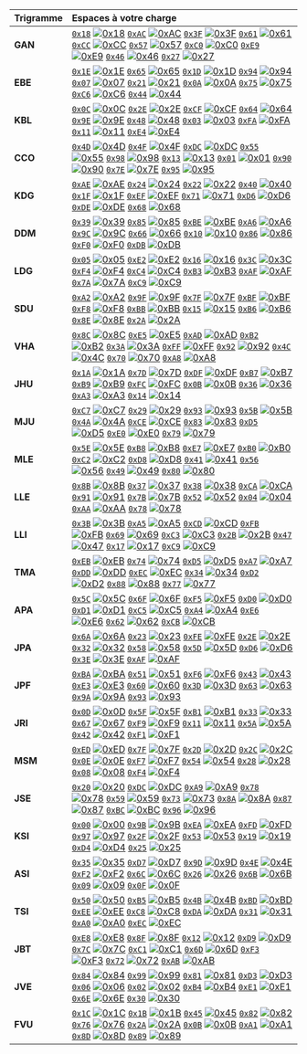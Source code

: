 |  Trigramme | Espaces à votre charge   |
|:---------- |:------------------------ |
| **GAN** | [`0x18`](./src/0x18) [![0x18](https://img.shields.io/website-up-down-green-red/https/github.com/stluc-an/256x256x256/blob/master/src/0x18.svg)](https://github.com/stluc-an/256x256x256/blob/master/src/0x18/index.html) [`0xAC`](./src/0xAC) [![0xAC](https://img.shields.io/website-up-down-green-red/https/github.com/stluc-an/256x256x256/blob/master/src/0xAC.svg)](https://github.com/stluc-an/256x256x256/blob/master/src/0xAC/index.html) [`0x3F`](./src/0x3F) [![0x3F](https://img.shields.io/website-up-down-green-red/https/github.com/stluc-an/256x256x256/blob/master/src/0x3F.svg)](https://github.com/stluc-an/256x256x256/blob/master/src/0x3F/index.html) [`0x61`](./src/0x61) [![0x61](https://img.shields.io/website-up-down-green-red/https/github.com/stluc-an/256x256x256/blob/master/src/0x61.svg)](https://github.com/stluc-an/256x256x256/blob/master/src/0x61/index.html) [`0xCC`](./src/0xCC) [![0xCC](https://img.shields.io/website-up-down-green-red/https/github.com/stluc-an/256x256x256/blob/master/src/0xCC.svg)](https://github.com/stluc-an/256x256x256/blob/master/src/0xCC/index.html) [`0x57`](./src/0x57) [![0x57](https://img.shields.io/website-up-down-green-red/https/github.com/stluc-an/256x256x256/blob/master/src/0x57.svg)](https://github.com/stluc-an/256x256x256/blob/master/src/0x57/index.html) [`0xC0`](./src/0xC0) [![0xC0](https://img.shields.io/website-up-down-green-red/https/github.com/stluc-an/256x256x256/blob/master/src/0xC0.svg)](https://github.com/stluc-an/256x256x256/blob/master/src/0xC0/index.html) [`0xE9`](./src/0xE9) [![0xE9](https://img.shields.io/website-up-down-green-red/https/github.com/stluc-an/256x256x256/blob/master/src/0xE9.svg)](https://github.com/stluc-an/256x256x256/blob/master/src/0xE9/index.html) [`0x46`](./src/0x46) [![0x46](https://img.shields.io/website-up-down-green-red/https/github.com/stluc-an/256x256x256/blob/master/src/0x46.svg)](https://github.com/stluc-an/256x256x256/blob/master/src/0x46/index.html) [`0x27`](./src/0x27) [![0x27](https://img.shields.io/website-up-down-green-red/https/github.com/stluc-an/256x256x256/blob/master/src/0x27.svg)](https://github.com/stluc-an/256x256x256/blob/master/src/0x27/index.html) | 
| **EBE** | [`0x1E`](./src/0x1E) [![0x1E](https://img.shields.io/website-up-down-green-red/https/github.com/stluc-an/256x256x256/blob/master/src/0x1E.svg)](https://github.com/stluc-an/256x256x256/blob/master/src/0x1E/index.html) [`0x65`](./src/0x65) [![0x65](https://img.shields.io/website-up-down-green-red/https/github.com/stluc-an/256x256x256/blob/master/src/0x65.svg)](https://github.com/stluc-an/256x256x256/blob/master/src/0x65/index.html) [`0x1D`](./src/0x1D) [![0x1D](https://img.shields.io/website-up-down-green-red/https/github.com/stluc-an/256x256x256/blob/master/src/0x1D.svg)](https://github.com/stluc-an/256x256x256/blob/master/src/0x1D/index.html) [`0x94`](./src/0x94) [![0x94](https://img.shields.io/website-up-down-green-red/https/github.com/stluc-an/256x256x256/blob/master/src/0x94.svg)](https://github.com/stluc-an/256x256x256/blob/master/src/0x94/index.html) [`0x07`](./src/0x07) [![0x07](https://img.shields.io/website-up-down-green-red/https/github.com/stluc-an/256x256x256/blob/master/src/0x07.svg)](https://github.com/stluc-an/256x256x256/blob/master/src/0x07/index.html) [`0x21`](./src/0x21) [![0x21](https://img.shields.io/website-up-down-green-red/https/github.com/stluc-an/256x256x256/blob/master/src/0x21.svg)](https://github.com/stluc-an/256x256x256/blob/master/src/0x21/index.html) [`0x0A`](./src/0x0A) [![0x0A](https://img.shields.io/website-up-down-green-red/https/github.com/stluc-an/256x256x256/blob/master/src/0x0A.svg)](https://github.com/stluc-an/256x256x256/blob/master/src/0x0A/index.html) [`0x75`](./src/0x75) [![0x75](https://img.shields.io/website-up-down-green-red/https/github.com/stluc-an/256x256x256/blob/master/src/0x75.svg)](https://github.com/stluc-an/256x256x256/blob/master/src/0x75/index.html) [`0xC6`](./src/0xC6) [![0xC6](https://img.shields.io/website-up-down-green-red/https/github.com/stluc-an/256x256x256/blob/master/src/0xC6.svg)](https://github.com/stluc-an/256x256x256/blob/master/src/0xC6/index.html) [`0x44`](./src/0x44) [![0x44](https://img.shields.io/website-up-down-green-red/https/github.com/stluc-an/256x256x256/blob/master/src/0x44.svg)](https://github.com/stluc-an/256x256x256/blob/master/src/0x44/index.html) | 
| **KBL** | [`0x0C`](./src/0x0C) [![0x0C](https://img.shields.io/website-up-down-green-red/https/github.com/stluc-an/256x256x256/blob/master/src/0x0C.svg)](https://github.com/stluc-an/256x256x256/blob/master/src/0x0C/index.html) [`0x2E`](./src/0x2E) [![0x2E](https://img.shields.io/website-up-down-green-red/https/github.com/stluc-an/256x256x256/blob/master/src/0x2E.svg)](https://github.com/stluc-an/256x256x256/blob/master/src/0x2E/index.html) [`0xCF`](./src/0xCF) [![0xCF](https://img.shields.io/website-up-down-green-red/https/github.com/stluc-an/256x256x256/blob/master/src/0xCF.svg)](https://github.com/stluc-an/256x256x256/blob/master/src/0xCF/index.html) [`0x64`](./src/0x64) [![0x64](https://img.shields.io/website-up-down-green-red/https/github.com/stluc-an/256x256x256/blob/master/src/0x64.svg)](https://github.com/stluc-an/256x256x256/blob/master/src/0x64/index.html) [`0x9E`](./src/0x9E) [![0x9E](https://img.shields.io/website-up-down-green-red/https/github.com/stluc-an/256x256x256/blob/master/src/0x9E.svg)](https://github.com/stluc-an/256x256x256/blob/master/src/0x9E/index.html) [`0x48`](./src/0x48) [![0x48](https://img.shields.io/website-up-down-green-red/https/github.com/stluc-an/256x256x256/blob/master/src/0x48.svg)](https://github.com/stluc-an/256x256x256/blob/master/src/0x48/index.html) [`0x03`](./src/0x03) [![0x03](https://img.shields.io/website-up-down-green-red/https/github.com/stluc-an/256x256x256/blob/master/src/0x03.svg)](https://github.com/stluc-an/256x256x256/blob/master/src/0x03/index.html) [`0xFA`](./src/0xFA) [![0xFA](https://img.shields.io/website-up-down-green-red/https/github.com/stluc-an/256x256x256/blob/master/src/0xFA.svg)](https://github.com/stluc-an/256x256x256/blob/master/src/0xFA/index.html) [`0x11`](./src/0x11) [![0x11](https://img.shields.io/website-up-down-green-red/https/github.com/stluc-an/256x256x256/blob/master/src/0x11.svg)](https://github.com/stluc-an/256x256x256/blob/master/src/0x11/index.html) [`0xE4`](./src/0xE4) [![0xE4](https://img.shields.io/website-up-down-green-red/https/github.com/stluc-an/256x256x256/blob/master/src/0xE4.svg)](https://github.com/stluc-an/256x256x256/blob/master/src/0xE4/index.html) | 
| **CCO** | [`0x4D`](./src/0x4D) [![0x4D](https://img.shields.io/website-up-down-green-red/https/github.com/stluc-an/256x256x256/blob/master/src/0x4D.svg)](https://github.com/stluc-an/256x256x256/blob/master/src/0x4D/index.html) [`0x4F`](./src/0x4F) [![0x4F](https://img.shields.io/website-up-down-green-red/https/github.com/stluc-an/256x256x256/blob/master/src/0x4F.svg)](https://github.com/stluc-an/256x256x256/blob/master/src/0x4F/index.html) [`0xDC`](./src/0xDC) [![0xDC](https://img.shields.io/website-up-down-green-red/https/github.com/stluc-an/256x256x256/blob/master/src/0xDC.svg)](https://github.com/stluc-an/256x256x256/blob/master/src/0xDC/index.html) [`0x55`](./src/0x55) [![0x55](https://img.shields.io/website-up-down-green-red/https/github.com/stluc-an/256x256x256/blob/master/src/0x55.svg)](https://github.com/stluc-an/256x256x256/blob/master/src/0x55/index.html) [`0x98`](./src/0x98) [![0x98](https://img.shields.io/website-up-down-green-red/https/github.com/stluc-an/256x256x256/blob/master/src/0x98.svg)](https://github.com/stluc-an/256x256x256/blob/master/src/0x98/index.html) [`0x13`](./src/0x13) [![0x13](https://img.shields.io/website-up-down-green-red/https/github.com/stluc-an/256x256x256/blob/master/src/0x13.svg)](https://github.com/stluc-an/256x256x256/blob/master/src/0x13/index.html) [`0x01`](./src/0x01) [![0x01](https://img.shields.io/website-up-down-green-red/https/github.com/stluc-an/256x256x256/blob/master/src/0x01.svg)](https://github.com/stluc-an/256x256x256/blob/master/src/0x01/index.html) [`0x90`](./src/0x90) [![0x90](https://img.shields.io/website-up-down-green-red/https/github.com/stluc-an/256x256x256/blob/master/src/0x90.svg)](https://github.com/stluc-an/256x256x256/blob/master/src/0x90/index.html) [`0x7E`](./src/0x7E) [![0x7E](https://img.shields.io/website-up-down-green-red/https/github.com/stluc-an/256x256x256/blob/master/src/0x7E.svg)](https://github.com/stluc-an/256x256x256/blob/master/src/0x7E/index.html) [`0x95`](./src/0x95) [![0x95](https://img.shields.io/website-up-down-green-red/https/github.com/stluc-an/256x256x256/blob/master/src/0x95.svg)](https://github.com/stluc-an/256x256x256/blob/master/src/0x95/index.html) | 
| **KDG** | [`0xAE`](./src/0xAE) [![0xAE](https://img.shields.io/website-up-down-green-red/https/github.com/stluc-an/256x256x256/blob/master/src/0xAE.svg)](https://github.com/stluc-an/256x256x256/blob/master/src/0xAE/index.html) [`0x24`](./src/0x24) [![0x24](https://img.shields.io/website-up-down-green-red/https/github.com/stluc-an/256x256x256/blob/master/src/0x24.svg)](https://github.com/stluc-an/256x256x256/blob/master/src/0x24/index.html) [`0x22`](./src/0x22) [![0x22](https://img.shields.io/website-up-down-green-red/https/github.com/stluc-an/256x256x256/blob/master/src/0x22.svg)](https://github.com/stluc-an/256x256x256/blob/master/src/0x22/index.html) [`0x40`](./src/0x40) [![0x40](https://img.shields.io/website-up-down-green-red/https/github.com/stluc-an/256x256x256/blob/master/src/0x40.svg)](https://github.com/stluc-an/256x256x256/blob/master/src/0x40/index.html) [`0x1F`](./src/0x1F) [![0x1F](https://img.shields.io/website-up-down-green-red/https/github.com/stluc-an/256x256x256/blob/master/src/0x1F.svg)](https://github.com/stluc-an/256x256x256/blob/master/src/0x1F/index.html) [`0xEF`](./src/0xEF) [![0xEF](https://img.shields.io/website-up-down-green-red/https/github.com/stluc-an/256x256x256/blob/master/src/0xEF.svg)](https://github.com/stluc-an/256x256x256/blob/master/src/0xEF/index.html) [`0x71`](./src/0x71) [![0x71](https://img.shields.io/website-up-down-green-red/https/github.com/stluc-an/256x256x256/blob/master/src/0x71.svg)](https://github.com/stluc-an/256x256x256/blob/master/src/0x71/index.html) [`0xD6`](./src/0xD6) [![0xD6](https://img.shields.io/website-up-down-green-red/https/github.com/stluc-an/256x256x256/blob/master/src/0xD6.svg)](https://github.com/stluc-an/256x256x256/blob/master/src/0xD6/index.html) [`0xDE`](./src/0xDE) [![0xDE](https://img.shields.io/website-up-down-green-red/https/github.com/stluc-an/256x256x256/blob/master/src/0xDE.svg)](https://github.com/stluc-an/256x256x256/blob/master/src/0xDE/index.html) [`0x68`](./src/0x68) [![0x68](https://img.shields.io/website-up-down-green-red/https/github.com/stluc-an/256x256x256/blob/master/src/0x68.svg)](https://github.com/stluc-an/256x256x256/blob/master/src/0x68/index.html) | 
| **DDM** | [`0x39`](./src/0x39) [![0x39](https://img.shields.io/website-up-down-green-red/https/github.com/stluc-an/256x256x256/blob/master/src/0x39.svg)](https://github.com/stluc-an/256x256x256/blob/master/src/0x39/index.html) [`0x85`](./src/0x85) [![0x85](https://img.shields.io/website-up-down-green-red/https/github.com/stluc-an/256x256x256/blob/master/src/0x85.svg)](https://github.com/stluc-an/256x256x256/blob/master/src/0x85/index.html) [`0xBE`](./src/0xBE) [![0xBE](https://img.shields.io/website-up-down-green-red/https/github.com/stluc-an/256x256x256/blob/master/src/0xBE.svg)](https://github.com/stluc-an/256x256x256/blob/master/src/0xBE/index.html) [`0xA6`](./src/0xA6) [![0xA6](https://img.shields.io/website-up-down-green-red/https/github.com/stluc-an/256x256x256/blob/master/src/0xA6.svg)](https://github.com/stluc-an/256x256x256/blob/master/src/0xA6/index.html) [`0x9C`](./src/0x9C) [![0x9C](https://img.shields.io/website-up-down-green-red/https/github.com/stluc-an/256x256x256/blob/master/src/0x9C.svg)](https://github.com/stluc-an/256x256x256/blob/master/src/0x9C/index.html) [`0x66`](./src/0x66) [![0x66](https://img.shields.io/website-up-down-green-red/https/github.com/stluc-an/256x256x256/blob/master/src/0x66.svg)](https://github.com/stluc-an/256x256x256/blob/master/src/0x66/index.html) [`0x10`](./src/0x10) [![0x10](https://img.shields.io/website-up-down-green-red/https/github.com/stluc-an/256x256x256/blob/master/src/0x10.svg)](https://github.com/stluc-an/256x256x256/blob/master/src/0x10/index.html) [`0x86`](./src/0x86) [![0x86](https://img.shields.io/website-up-down-green-red/https/github.com/stluc-an/256x256x256/blob/master/src/0x86.svg)](https://github.com/stluc-an/256x256x256/blob/master/src/0x86/index.html) [`0xF0`](./src/0xF0) [![0xF0](https://img.shields.io/website-up-down-green-red/https/github.com/stluc-an/256x256x256/blob/master/src/0xF0.svg)](https://github.com/stluc-an/256x256x256/blob/master/src/0xF0/index.html) [`0xDB`](./src/0xDB) [![0xDB](https://img.shields.io/website-up-down-green-red/https/github.com/stluc-an/256x256x256/blob/master/src/0xDB.svg)](https://github.com/stluc-an/256x256x256/blob/master/src/0xDB/index.html) | 
| **LDG** | [`0x05`](./src/0x05) [![0x05](https://img.shields.io/website-up-down-green-red/https/github.com/stluc-an/256x256x256/blob/master/src/0x05.svg)](https://github.com/stluc-an/256x256x256/blob/master/src/0x05/index.html) [`0xE2`](./src/0xE2) [![0xE2](https://img.shields.io/website-up-down-green-red/https/github.com/stluc-an/256x256x256/blob/master/src/0xE2.svg)](https://github.com/stluc-an/256x256x256/blob/master/src/0xE2/index.html) [`0x16`](./src/0x16) [![0x16](https://img.shields.io/website-up-down-green-red/https/github.com/stluc-an/256x256x256/blob/master/src/0x16.svg)](https://github.com/stluc-an/256x256x256/blob/master/src/0x16/index.html) [`0x3C`](./src/0x3C) [![0x3C](https://img.shields.io/website-up-down-green-red/https/github.com/stluc-an/256x256x256/blob/master/src/0x3C.svg)](https://github.com/stluc-an/256x256x256/blob/master/src/0x3C/index.html) [`0xF4`](./src/0xF4) [![0xF4](https://img.shields.io/website-up-down-green-red/https/github.com/stluc-an/256x256x256/blob/master/src/0xF4.svg)](https://github.com/stluc-an/256x256x256/blob/master/src/0xF4/index.html) [`0xC4`](./src/0xC4) [![0xC4](https://img.shields.io/website-up-down-green-red/https/github.com/stluc-an/256x256x256/blob/master/src/0xC4.svg)](https://github.com/stluc-an/256x256x256/blob/master/src/0xC4/index.html) [`0xB3`](./src/0xB3) [![0xB3](https://img.shields.io/website-up-down-green-red/https/github.com/stluc-an/256x256x256/blob/master/src/0xB3.svg)](https://github.com/stluc-an/256x256x256/blob/master/src/0xB3/index.html) [`0xAF`](./src/0xAF) [![0xAF](https://img.shields.io/website-up-down-green-red/https/github.com/stluc-an/256x256x256/blob/master/src/0xAF.svg)](https://github.com/stluc-an/256x256x256/blob/master/src/0xAF/index.html) [`0x7A`](./src/0x7A) [![0x7A](https://img.shields.io/website-up-down-green-red/https/github.com/stluc-an/256x256x256/blob/master/src/0x7A.svg)](https://github.com/stluc-an/256x256x256/blob/master/src/0x7A/index.html) [`0xC9`](./src/0xC9) [![0xC9](https://img.shields.io/website-up-down-green-red/https/github.com/stluc-an/256x256x256/blob/master/src/0xC9.svg)](https://github.com/stluc-an/256x256x256/blob/master/src/0xC9/index.html) | 
| **SDU** | [`0xA2`](./src/0xA2) [![0xA2](https://img.shields.io/website-up-down-green-red/https/github.com/stluc-an/256x256x256/blob/master/src/0xA2.svg)](https://github.com/stluc-an/256x256x256/blob/master/src/0xA2/index.html) [`0x9F`](./src/0x9F) [![0x9F](https://img.shields.io/website-up-down-green-red/https/github.com/stluc-an/256x256x256/blob/master/src/0x9F.svg)](https://github.com/stluc-an/256x256x256/blob/master/src/0x9F/index.html) [`0x7F`](./src/0x7F) [![0x7F](https://img.shields.io/website-up-down-green-red/https/github.com/stluc-an/256x256x256/blob/master/src/0x7F.svg)](https://github.com/stluc-an/256x256x256/blob/master/src/0x7F/index.html) [`0xBF`](./src/0xBF) [![0xBF](https://img.shields.io/website-up-down-green-red/https/github.com/stluc-an/256x256x256/blob/master/src/0xBF.svg)](https://github.com/stluc-an/256x256x256/blob/master/src/0xBF/index.html) [`0xF8`](./src/0xF8) [![0xF8](https://img.shields.io/website-up-down-green-red/https/github.com/stluc-an/256x256x256/blob/master/src/0xF8.svg)](https://github.com/stluc-an/256x256x256/blob/master/src/0xF8/index.html) [`0xBB`](./src/0xBB) [![0xBB](https://img.shields.io/website-up-down-green-red/https/github.com/stluc-an/256x256x256/blob/master/src/0xBB.svg)](https://github.com/stluc-an/256x256x256/blob/master/src/0xBB/index.html) [`0x15`](./src/0x15) [![0x15](https://img.shields.io/website-up-down-green-red/https/github.com/stluc-an/256x256x256/blob/master/src/0x15.svg)](https://github.com/stluc-an/256x256x256/blob/master/src/0x15/index.html) [`0xB6`](./src/0xB6) [![0xB6](https://img.shields.io/website-up-down-green-red/https/github.com/stluc-an/256x256x256/blob/master/src/0xB6.svg)](https://github.com/stluc-an/256x256x256/blob/master/src/0xB6/index.html) [`0x8E`](./src/0x8E) [![0x8E](https://img.shields.io/website-up-down-green-red/https/github.com/stluc-an/256x256x256/blob/master/src/0x8E.svg)](https://github.com/stluc-an/256x256x256/blob/master/src/0x8E/index.html) [`0x2A`](./src/0x2A) [![0x2A](https://img.shields.io/website-up-down-green-red/https/github.com/stluc-an/256x256x256/blob/master/src/0x2A.svg)](https://github.com/stluc-an/256x256x256/blob/master/src/0x2A/index.html) | 
| **VHA** | [`0x8C`](./src/0x8C) [![0x8C](https://img.shields.io/website-up-down-green-red/https/github.com/stluc-an/256x256x256/blob/master/src/0x8C.svg)](https://github.com/stluc-an/256x256x256/blob/master/src/0x8C/index.html) [`0xE5`](./src/0xE5) [![0xE5](https://img.shields.io/website-up-down-green-red/https/github.com/stluc-an/256x256x256/blob/master/src/0xE5.svg)](https://github.com/stluc-an/256x256x256/blob/master/src/0xE5/index.html) [`0xAD`](./src/0xAD) [![0xAD](https://img.shields.io/website-up-down-green-red/https/github.com/stluc-an/256x256x256/blob/master/src/0xAD.svg)](https://github.com/stluc-an/256x256x256/blob/master/src/0xAD/index.html) [`0xB2`](./src/0xB2) [![0xB2](https://img.shields.io/website-up-down-green-red/https/github.com/stluc-an/256x256x256/blob/master/src/0xB2.svg)](https://github.com/stluc-an/256x256x256/blob/master/src/0xB2/index.html) [`0x3A`](./src/0x3A) [![0x3A](https://img.shields.io/website-up-down-green-red/https/github.com/stluc-an/256x256x256/blob/master/src/0x3A.svg)](https://github.com/stluc-an/256x256x256/blob/master/src/0x3A/index.html) [`0xFF`](./src/0xFF) [![0xFF](https://img.shields.io/website-up-down-green-red/https/github.com/stluc-an/256x256x256/blob/master/src/0xFF.svg)](https://github.com/stluc-an/256x256x256/blob/master/src/0xFF/index.html) [`0x92`](./src/0x92) [![0x92](https://img.shields.io/website-up-down-green-red/https/github.com/stluc-an/256x256x256/blob/master/src/0x92.svg)](https://github.com/stluc-an/256x256x256/blob/master/src/0x92/index.html) [`0x4C`](./src/0x4C) [![0x4C](https://img.shields.io/website-up-down-green-red/https/github.com/stluc-an/256x256x256/blob/master/src/0x4C.svg)](https://github.com/stluc-an/256x256x256/blob/master/src/0x4C/index.html) [`0x70`](./src/0x70) [![0x70](https://img.shields.io/website-up-down-green-red/https/github.com/stluc-an/256x256x256/blob/master/src/0x70.svg)](https://github.com/stluc-an/256x256x256/blob/master/src/0x70/index.html) [`0xA8`](./src/0xA8) [![0xA8](https://img.shields.io/website-up-down-green-red/https/github.com/stluc-an/256x256x256/blob/master/src/0xA8.svg)](https://github.com/stluc-an/256x256x256/blob/master/src/0xA8/index.html) | 
| **JHU** | [`0x1A`](./src/0x1A) [![0x1A](https://img.shields.io/website-up-down-green-red/https/github.com/stluc-an/256x256x256/blob/master/src/0x1A.svg)](https://github.com/stluc-an/256x256x256/blob/master/src/0x1A/index.html) [`0x7D`](./src/0x7D) [![0x7D](https://img.shields.io/website-up-down-green-red/https/github.com/stluc-an/256x256x256/blob/master/src/0x7D.svg)](https://github.com/stluc-an/256x256x256/blob/master/src/0x7D/index.html) [`0xDF`](./src/0xDF) [![0xDF](https://img.shields.io/website-up-down-green-red/https/github.com/stluc-an/256x256x256/blob/master/src/0xDF.svg)](https://github.com/stluc-an/256x256x256/blob/master/src/0xDF/index.html) [`0xB7`](./src/0xB7) [![0xB7](https://img.shields.io/website-up-down-green-red/https/github.com/stluc-an/256x256x256/blob/master/src/0xB7.svg)](https://github.com/stluc-an/256x256x256/blob/master/src/0xB7/index.html) [`0xB9`](./src/0xB9) [![0xB9](https://img.shields.io/website-up-down-green-red/https/github.com/stluc-an/256x256x256/blob/master/src/0xB9.svg)](https://github.com/stluc-an/256x256x256/blob/master/src/0xB9/index.html) [`0xFC`](./src/0xFC) [![0xFC](https://img.shields.io/website-up-down-green-red/https/github.com/stluc-an/256x256x256/blob/master/src/0xFC.svg)](https://github.com/stluc-an/256x256x256/blob/master/src/0xFC/index.html) [`0x0B`](./src/0x0B) [![0x0B](https://img.shields.io/website-up-down-green-red/https/github.com/stluc-an/256x256x256/blob/master/src/0x0B.svg)](https://github.com/stluc-an/256x256x256/blob/master/src/0x0B/index.html) [`0x36`](./src/0x36) [![0x36](https://img.shields.io/website-up-down-green-red/https/github.com/stluc-an/256x256x256/blob/master/src/0x36.svg)](https://github.com/stluc-an/256x256x256/blob/master/src/0x36/index.html) [`0xA3`](./src/0xA3) [![0xA3](https://img.shields.io/website-up-down-green-red/https/github.com/stluc-an/256x256x256/blob/master/src/0xA3.svg)](https://github.com/stluc-an/256x256x256/blob/master/src/0xA3/index.html) [`0x14`](./src/0x14) [![0x14](https://img.shields.io/website-up-down-green-red/https/github.com/stluc-an/256x256x256/blob/master/src/0x14.svg)](https://github.com/stluc-an/256x256x256/blob/master/src/0x14/index.html) | 
| **MJU** | [`0xC7`](./src/0xC7) [![0xC7](https://img.shields.io/website-up-down-green-red/https/github.com/stluc-an/256x256x256/blob/master/src/0xC7.svg)](https://github.com/stluc-an/256x256x256/blob/master/src/0xC7/index.html) [`0x29`](./src/0x29) [![0x29](https://img.shields.io/website-up-down-green-red/https/github.com/stluc-an/256x256x256/blob/master/src/0x29.svg)](https://github.com/stluc-an/256x256x256/blob/master/src/0x29/index.html) [`0x93`](./src/0x93) [![0x93](https://img.shields.io/website-up-down-green-red/https/github.com/stluc-an/256x256x256/blob/master/src/0x93.svg)](https://github.com/stluc-an/256x256x256/blob/master/src/0x93/index.html) [`0x5B`](./src/0x5B) [![0x5B](https://img.shields.io/website-up-down-green-red/https/github.com/stluc-an/256x256x256/blob/master/src/0x5B.svg)](https://github.com/stluc-an/256x256x256/blob/master/src/0x5B/index.html) [`0x4A`](./src/0x4A) [![0x4A](https://img.shields.io/website-up-down-green-red/https/github.com/stluc-an/256x256x256/blob/master/src/0x4A.svg)](https://github.com/stluc-an/256x256x256/blob/master/src/0x4A/index.html) [`0xCE`](./src/0xCE) [![0xCE](https://img.shields.io/website-up-down-green-red/https/github.com/stluc-an/256x256x256/blob/master/src/0xCE.svg)](https://github.com/stluc-an/256x256x256/blob/master/src/0xCE/index.html) [`0x83`](./src/0x83) [![0x83](https://img.shields.io/website-up-down-green-red/https/github.com/stluc-an/256x256x256/blob/master/src/0x83.svg)](https://github.com/stluc-an/256x256x256/blob/master/src/0x83/index.html) [`0xD5`](./src/0xD5) [![0xD5](https://img.shields.io/website-up-down-green-red/https/github.com/stluc-an/256x256x256/blob/master/src/0xD5.svg)](https://github.com/stluc-an/256x256x256/blob/master/src/0xD5/index.html) [`0xE0`](./src/0xE0) [![0xE0](https://img.shields.io/website-up-down-green-red/https/github.com/stluc-an/256x256x256/blob/master/src/0xE0.svg)](https://github.com/stluc-an/256x256x256/blob/master/src/0xE0/index.html) [`0x79`](./src/0x79) [![0x79](https://img.shields.io/website-up-down-green-red/https/github.com/stluc-an/256x256x256/blob/master/src/0x79.svg)](https://github.com/stluc-an/256x256x256/blob/master/src/0x79/index.html) | 
| **MLE** | [`0x5E`](./src/0x5E) [![0x5E](https://img.shields.io/website-up-down-green-red/https/github.com/stluc-an/256x256x256/blob/master/src/0x5E.svg)](https://github.com/stluc-an/256x256x256/blob/master/src/0x5E/index.html) [`0xB8`](./src/0xB8) [![0xB8](https://img.shields.io/website-up-down-green-red/https/github.com/stluc-an/256x256x256/blob/master/src/0xB8.svg)](https://github.com/stluc-an/256x256x256/blob/master/src/0xB8/index.html) [`0xE7`](./src/0xE7) [![0xE7](https://img.shields.io/website-up-down-green-red/https/github.com/stluc-an/256x256x256/blob/master/src/0xE7.svg)](https://github.com/stluc-an/256x256x256/blob/master/src/0xE7/index.html) [`0xB0`](./src/0xB0) [![0xB0](https://img.shields.io/website-up-down-green-red/https/github.com/stluc-an/256x256x256/blob/master/src/0xB0.svg)](https://github.com/stluc-an/256x256x256/blob/master/src/0xB0/index.html) [`0xC2`](./src/0xC2) [![0xC2](https://img.shields.io/website-up-down-green-red/https/github.com/stluc-an/256x256x256/blob/master/src/0xC2.svg)](https://github.com/stluc-an/256x256x256/blob/master/src/0xC2/index.html) [`0xD8`](./src/0xD8) [![0xD8](https://img.shields.io/website-up-down-green-red/https/github.com/stluc-an/256x256x256/blob/master/src/0xD8.svg)](https://github.com/stluc-an/256x256x256/blob/master/src/0xD8/index.html) [`0x41`](./src/0x41) [![0x41](https://img.shields.io/website-up-down-green-red/https/github.com/stluc-an/256x256x256/blob/master/src/0x41.svg)](https://github.com/stluc-an/256x256x256/blob/master/src/0x41/index.html) [`0x56`](./src/0x56) [![0x56](https://img.shields.io/website-up-down-green-red/https/github.com/stluc-an/256x256x256/blob/master/src/0x56.svg)](https://github.com/stluc-an/256x256x256/blob/master/src/0x56/index.html) [`0x49`](./src/0x49) [![0x49](https://img.shields.io/website-up-down-green-red/https/github.com/stluc-an/256x256x256/blob/master/src/0x49.svg)](https://github.com/stluc-an/256x256x256/blob/master/src/0x49/index.html) [`0x80`](./src/0x80) [![0x80](https://img.shields.io/website-up-down-green-red/https/github.com/stluc-an/256x256x256/blob/master/src/0x80.svg)](https://github.com/stluc-an/256x256x256/blob/master/src/0x80/index.html) | 
| **LLE** | [`0x8B`](./src/0x8B) [![0x8B](https://img.shields.io/website-up-down-green-red/https/github.com/stluc-an/256x256x256/blob/master/src/0x8B.svg)](https://github.com/stluc-an/256x256x256/blob/master/src/0x8B/index.html) [`0x37`](./src/0x37) [![0x37](https://img.shields.io/website-up-down-green-red/https/github.com/stluc-an/256x256x256/blob/master/src/0x37.svg)](https://github.com/stluc-an/256x256x256/blob/master/src/0x37/index.html) [`0x38`](./src/0x38) [![0x38](https://img.shields.io/website-up-down-green-red/https/github.com/stluc-an/256x256x256/blob/master/src/0x38.svg)](https://github.com/stluc-an/256x256x256/blob/master/src/0x38/index.html) [`0xCA`](./src/0xCA) [![0xCA](https://img.shields.io/website-up-down-green-red/https/github.com/stluc-an/256x256x256/blob/master/src/0xCA.svg)](https://github.com/stluc-an/256x256x256/blob/master/src/0xCA/index.html) [`0x91`](./src/0x91) [![0x91](https://img.shields.io/website-up-down-green-red/https/github.com/stluc-an/256x256x256/blob/master/src/0x91.svg)](https://github.com/stluc-an/256x256x256/blob/master/src/0x91/index.html) [`0x7B`](./src/0x7B) [![0x7B](https://img.shields.io/website-up-down-green-red/https/github.com/stluc-an/256x256x256/blob/master/src/0x7B.svg)](https://github.com/stluc-an/256x256x256/blob/master/src/0x7B/index.html) [`0x52`](./src/0x52) [![0x52](https://img.shields.io/website-up-down-green-red/https/github.com/stluc-an/256x256x256/blob/master/src/0x52.svg)](https://github.com/stluc-an/256x256x256/blob/master/src/0x52/index.html) [`0x04`](./src/0x04) [![0x04](https://img.shields.io/website-up-down-green-red/https/github.com/stluc-an/256x256x256/blob/master/src/0x04.svg)](https://github.com/stluc-an/256x256x256/blob/master/src/0x04/index.html) [`0xAA`](./src/0xAA) [![0xAA](https://img.shields.io/website-up-down-green-red/https/github.com/stluc-an/256x256x256/blob/master/src/0xAA.svg)](https://github.com/stluc-an/256x256x256/blob/master/src/0xAA/index.html) [`0x78`](./src/0x78) [![0x78](https://img.shields.io/website-up-down-green-red/https/github.com/stluc-an/256x256x256/blob/master/src/0x78.svg)](https://github.com/stluc-an/256x256x256/blob/master/src/0x78/index.html) | 
| **LLI** | [`0x3B`](./src/0x3B) [![0x3B](https://img.shields.io/website-up-down-green-red/https/github.com/stluc-an/256x256x256/blob/master/src/0x3B.svg)](https://github.com/stluc-an/256x256x256/blob/master/src/0x3B/index.html) [`0xA5`](./src/0xA5) [![0xA5](https://img.shields.io/website-up-down-green-red/https/github.com/stluc-an/256x256x256/blob/master/src/0xA5.svg)](https://github.com/stluc-an/256x256x256/blob/master/src/0xA5/index.html) [`0xCD`](./src/0xCD) [![0xCD](https://img.shields.io/website-up-down-green-red/https/github.com/stluc-an/256x256x256/blob/master/src/0xCD.svg)](https://github.com/stluc-an/256x256x256/blob/master/src/0xCD/index.html) [`0xFB`](./src/0xFB) [![0xFB](https://img.shields.io/website-up-down-green-red/https/github.com/stluc-an/256x256x256/blob/master/src/0xFB.svg)](https://github.com/stluc-an/256x256x256/blob/master/src/0xFB/index.html) [`0x69`](./src/0x69) [![0x69](https://img.shields.io/website-up-down-green-red/https/github.com/stluc-an/256x256x256/blob/master/src/0x69.svg)](https://github.com/stluc-an/256x256x256/blob/master/src/0x69/index.html) [`0xC3`](./src/0xC3) [![0xC3](https://img.shields.io/website-up-down-green-red/https/github.com/stluc-an/256x256x256/blob/master/src/0xC3.svg)](https://github.com/stluc-an/256x256x256/blob/master/src/0xC3/index.html) [`0x2B`](./src/0x2B) [![0x2B](https://img.shields.io/website-up-down-green-red/https/github.com/stluc-an/256x256x256/blob/master/src/0x2B.svg)](https://github.com/stluc-an/256x256x256/blob/master/src/0x2B/index.html) [`0x47`](./src/0x47) [![0x47](https://img.shields.io/website-up-down-green-red/https/github.com/stluc-an/256x256x256/blob/master/src/0x47.svg)](https://github.com/stluc-an/256x256x256/blob/master/src/0x47/index.html) [`0x17`](./src/0x17) [![0x17](https://img.shields.io/website-up-down-green-red/https/github.com/stluc-an/256x256x256/blob/master/src/0x17.svg)](https://github.com/stluc-an/256x256x256/blob/master/src/0x17/index.html) [`0xC9`](./src/0xC9) [![0xC9](https://img.shields.io/website-up-down-green-red/https/github.com/stluc-an/256x256x256/blob/master/src/0xC9.svg)](https://github.com/stluc-an/256x256x256/blob/master/src/0xC9/index.html) | 
| **TMA** | [`0xEB`](./src/0xEB) [![0xEB](https://img.shields.io/website-up-down-green-red/https/github.com/stluc-an/256x256x256/blob/master/src/0xEB.svg)](https://github.com/stluc-an/256x256x256/blob/master/src/0xEB/index.html) [`0x74`](./src/0x74) [![0x74](https://img.shields.io/website-up-down-green-red/https/github.com/stluc-an/256x256x256/blob/master/src/0x74.svg)](https://github.com/stluc-an/256x256x256/blob/master/src/0x74/index.html) [`0xD5`](./src/0xD5) [![0xD5](https://img.shields.io/website-up-down-green-red/https/github.com/stluc-an/256x256x256/blob/master/src/0xD5.svg)](https://github.com/stluc-an/256x256x256/blob/master/src/0xD5/index.html) [`0xA7`](./src/0xA7) [![0xA7](https://img.shields.io/website-up-down-green-red/https/github.com/stluc-an/256x256x256/blob/master/src/0xA7.svg)](https://github.com/stluc-an/256x256x256/blob/master/src/0xA7/index.html) [`0xDD`](./src/0xDD) [![0xDD](https://img.shields.io/website-up-down-green-red/https/github.com/stluc-an/256x256x256/blob/master/src/0xDD.svg)](https://github.com/stluc-an/256x256x256/blob/master/src/0xDD/index.html) [`0xEC`](./src/0xEC) [![0xEC](https://img.shields.io/website-up-down-green-red/https/github.com/stluc-an/256x256x256/blob/master/src/0xEC.svg)](https://github.com/stluc-an/256x256x256/blob/master/src/0xEC/index.html) [`0x34`](./src/0x34) [![0x34](https://img.shields.io/website-up-down-green-red/https/github.com/stluc-an/256x256x256/blob/master/src/0x34.svg)](https://github.com/stluc-an/256x256x256/blob/master/src/0x34/index.html) [`0xD2`](./src/0xD2) [![0xD2](https://img.shields.io/website-up-down-green-red/https/github.com/stluc-an/256x256x256/blob/master/src/0xD2.svg)](https://github.com/stluc-an/256x256x256/blob/master/src/0xD2/index.html) [`0x88`](./src/0x88) [![0x88](https://img.shields.io/website-up-down-green-red/https/github.com/stluc-an/256x256x256/blob/master/src/0x88.svg)](https://github.com/stluc-an/256x256x256/blob/master/src/0x88/index.html) [`0x77`](./src/0x77) [![0x77](https://img.shields.io/website-up-down-green-red/https/github.com/stluc-an/256x256x256/blob/master/src/0x77.svg)](https://github.com/stluc-an/256x256x256/blob/master/src/0x77/index.html) | 
| **APA** | [`0x5C`](./src/0x5C) [![0x5C](https://img.shields.io/website-up-down-green-red/https/github.com/stluc-an/256x256x256/blob/master/src/0x5C.svg)](https://github.com/stluc-an/256x256x256/blob/master/src/0x5C/index.html) [`0x6F`](./src/0x6F) [![0x6F](https://img.shields.io/website-up-down-green-red/https/github.com/stluc-an/256x256x256/blob/master/src/0x6F.svg)](https://github.com/stluc-an/256x256x256/blob/master/src/0x6F/index.html) [`0xF5`](./src/0xF5) [![0xF5](https://img.shields.io/website-up-down-green-red/https/github.com/stluc-an/256x256x256/blob/master/src/0xF5.svg)](https://github.com/stluc-an/256x256x256/blob/master/src/0xF5/index.html) [`0xD0`](./src/0xD0) [![0xD0](https://img.shields.io/website-up-down-green-red/https/github.com/stluc-an/256x256x256/blob/master/src/0xD0.svg)](https://github.com/stluc-an/256x256x256/blob/master/src/0xD0/index.html) [`0xD1`](./src/0xD1) [![0xD1](https://img.shields.io/website-up-down-green-red/https/github.com/stluc-an/256x256x256/blob/master/src/0xD1.svg)](https://github.com/stluc-an/256x256x256/blob/master/src/0xD1/index.html) [`0xC5`](./src/0xC5) [![0xC5](https://img.shields.io/website-up-down-green-red/https/github.com/stluc-an/256x256x256/blob/master/src/0xC5.svg)](https://github.com/stluc-an/256x256x256/blob/master/src/0xC5/index.html) [`0xA4`](./src/0xA4) [![0xA4](https://img.shields.io/website-up-down-green-red/https/github.com/stluc-an/256x256x256/blob/master/src/0xA4.svg)](https://github.com/stluc-an/256x256x256/blob/master/src/0xA4/index.html) [`0xE6`](./src/0xE6) [![0xE6](https://img.shields.io/website-up-down-green-red/https/github.com/stluc-an/256x256x256/blob/master/src/0xE6.svg)](https://github.com/stluc-an/256x256x256/blob/master/src/0xE6/index.html) [`0x62`](./src/0x62) [![0x62](https://img.shields.io/website-up-down-green-red/https/github.com/stluc-an/256x256x256/blob/master/src/0x62.svg)](https://github.com/stluc-an/256x256x256/blob/master/src/0x62/index.html) [`0xCB`](./src/0xCB) [![0xCB](https://img.shields.io/website-up-down-green-red/https/github.com/stluc-an/256x256x256/blob/master/src/0xCB.svg)](https://github.com/stluc-an/256x256x256/blob/master/src/0xCB/index.html) | 
| **JPA** | [`0x6A`](./src/0x6A) [![0x6A](https://img.shields.io/website-up-down-green-red/https/github.com/stluc-an/256x256x256/blob/master/src/0x6A.svg)](https://github.com/stluc-an/256x256x256/blob/master/src/0x6A/index.html) [`0x23`](./src/0x23) [![0x23](https://img.shields.io/website-up-down-green-red/https/github.com/stluc-an/256x256x256/blob/master/src/0x23.svg)](https://github.com/stluc-an/256x256x256/blob/master/src/0x23/index.html) [`0xFE`](./src/0xFE) [![0xFE](https://img.shields.io/website-up-down-green-red/https/github.com/stluc-an/256x256x256/blob/master/src/0xFE.svg)](https://github.com/stluc-an/256x256x256/blob/master/src/0xFE/index.html) [`0x2E`](./src/0x2E) [![0x2E](https://img.shields.io/website-up-down-green-red/https/github.com/stluc-an/256x256x256/blob/master/src/0x2E.svg)](https://github.com/stluc-an/256x256x256/blob/master/src/0x2E/index.html) [`0x32`](./src/0x32) [![0x32](https://img.shields.io/website-up-down-green-red/https/github.com/stluc-an/256x256x256/blob/master/src/0x32.svg)](https://github.com/stluc-an/256x256x256/blob/master/src/0x32/index.html) [`0x58`](./src/0x58) [![0x58](https://img.shields.io/website-up-down-green-red/https/github.com/stluc-an/256x256x256/blob/master/src/0x58.svg)](https://github.com/stluc-an/256x256x256/blob/master/src/0x58/index.html) [`0x5D`](./src/0x5D) [![0x5D](https://img.shields.io/website-up-down-green-red/https/github.com/stluc-an/256x256x256/blob/master/src/0x5D.svg)](https://github.com/stluc-an/256x256x256/blob/master/src/0x5D/index.html) [`0xD6`](./src/0xD6) [![0xD6](https://img.shields.io/website-up-down-green-red/https/github.com/stluc-an/256x256x256/blob/master/src/0xD6.svg)](https://github.com/stluc-an/256x256x256/blob/master/src/0xD6/index.html) [`0x3E`](./src/0x3E) [![0x3E](https://img.shields.io/website-up-down-green-red/https/github.com/stluc-an/256x256x256/blob/master/src/0x3E.svg)](https://github.com/stluc-an/256x256x256/blob/master/src/0x3E/index.html) [`0xAF`](./src/0xAF) [![0xAF](https://img.shields.io/website-up-down-green-red/https/github.com/stluc-an/256x256x256/blob/master/src/0xAF.svg)](https://github.com/stluc-an/256x256x256/blob/master/src/0xAF/index.html) | 
| **JPF** | [`0xBA`](./src/0xBA) [![0xBA](https://img.shields.io/website-up-down-green-red/https/github.com/stluc-an/256x256x256/blob/master/src/0xBA.svg)](https://github.com/stluc-an/256x256x256/blob/master/src/0xBA/index.html) [`0x51`](./src/0x51) [![0x51](https://img.shields.io/website-up-down-green-red/https/github.com/stluc-an/256x256x256/blob/master/src/0x51.svg)](https://github.com/stluc-an/256x256x256/blob/master/src/0x51/index.html) [`0xF6`](./src/0xF6) [![0xF6](https://img.shields.io/website-up-down-green-red/https/github.com/stluc-an/256x256x256/blob/master/src/0xF6.svg)](https://github.com/stluc-an/256x256x256/blob/master/src/0xF6/index.html) [`0x43`](./src/0x43) [![0x43](https://img.shields.io/website-up-down-green-red/https/github.com/stluc-an/256x256x256/blob/master/src/0x43.svg)](https://github.com/stluc-an/256x256x256/blob/master/src/0x43/index.html) [`0xE3`](./src/0xE3) [![0xE3](https://img.shields.io/website-up-down-green-red/https/github.com/stluc-an/256x256x256/blob/master/src/0xE3.svg)](https://github.com/stluc-an/256x256x256/blob/master/src/0xE3/index.html) [`0x60`](./src/0x60) [![0x60](https://img.shields.io/website-up-down-green-red/https/github.com/stluc-an/256x256x256/blob/master/src/0x60.svg)](https://github.com/stluc-an/256x256x256/blob/master/src/0x60/index.html) [`0x3D`](./src/0x3D) [![0x3D](https://img.shields.io/website-up-down-green-red/https/github.com/stluc-an/256x256x256/blob/master/src/0x3D.svg)](https://github.com/stluc-an/256x256x256/blob/master/src/0x3D/index.html) [`0x63`](./src/0x63) [![0x63](https://img.shields.io/website-up-down-green-red/https/github.com/stluc-an/256x256x256/blob/master/src/0x63.svg)](https://github.com/stluc-an/256x256x256/blob/master/src/0x63/index.html) [`0x9A`](./src/0x9A) [![0x9A](https://img.shields.io/website-up-down-green-red/https/github.com/stluc-an/256x256x256/blob/master/src/0x9A.svg)](https://github.com/stluc-an/256x256x256/blob/master/src/0x9A/index.html) [`0x93`](./src/0x93) [![0x93](https://img.shields.io/website-up-down-green-red/https/github.com/stluc-an/256x256x256/blob/master/src/0x93.svg)](https://github.com/stluc-an/256x256x256/blob/master/src/0x93/index.html) | 
| **JRI** | [`0x0D`](./src/0x0D) [![0x0D](https://img.shields.io/website-up-down-green-red/https/github.com/stluc-an/256x256x256/blob/master/src/0x0D.svg)](https://github.com/stluc-an/256x256x256/blob/master/src/0x0D/index.html) [`0x5F`](./src/0x5F) [![0x5F](https://img.shields.io/website-up-down-green-red/https/github.com/stluc-an/256x256x256/blob/master/src/0x5F.svg)](https://github.com/stluc-an/256x256x256/blob/master/src/0x5F/index.html) [`0xB1`](./src/0xB1) [![0xB1](https://img.shields.io/website-up-down-green-red/https/github.com/stluc-an/256x256x256/blob/master/src/0xB1.svg)](https://github.com/stluc-an/256x256x256/blob/master/src/0xB1/index.html) [`0x33`](./src/0x33) [![0x33](https://img.shields.io/website-up-down-green-red/https/github.com/stluc-an/256x256x256/blob/master/src/0x33.svg)](https://github.com/stluc-an/256x256x256/blob/master/src/0x33/index.html) [`0x67`](./src/0x67) [![0x67](https://img.shields.io/website-up-down-green-red/https/github.com/stluc-an/256x256x256/blob/master/src/0x67.svg)](https://github.com/stluc-an/256x256x256/blob/master/src/0x67/index.html) [`0xF9`](./src/0xF9) [![0xF9](https://img.shields.io/website-up-down-green-red/https/github.com/stluc-an/256x256x256/blob/master/src/0xF9.svg)](https://github.com/stluc-an/256x256x256/blob/master/src/0xF9/index.html) [`0x11`](./src/0x11) [![0x11](https://img.shields.io/website-up-down-green-red/https/github.com/stluc-an/256x256x256/blob/master/src/0x11.svg)](https://github.com/stluc-an/256x256x256/blob/master/src/0x11/index.html) [`0x5A`](./src/0x5A) [![0x5A](https://img.shields.io/website-up-down-green-red/https/github.com/stluc-an/256x256x256/blob/master/src/0x5A.svg)](https://github.com/stluc-an/256x256x256/blob/master/src/0x5A/index.html) [`0x42`](./src/0x42) [![0x42](https://img.shields.io/website-up-down-green-red/https/github.com/stluc-an/256x256x256/blob/master/src/0x42.svg)](https://github.com/stluc-an/256x256x256/blob/master/src/0x42/index.html) [`0xF1`](./src/0xF1) [![0xF1](https://img.shields.io/website-up-down-green-red/https/github.com/stluc-an/256x256x256/blob/master/src/0xF1.svg)](https://github.com/stluc-an/256x256x256/blob/master/src/0xF1/index.html) | 
| **MSM** | [`0xED`](./src/0xED) [![0xED](https://img.shields.io/website-up-down-green-red/https/github.com/stluc-an/256x256x256/blob/master/src/0xED.svg)](https://github.com/stluc-an/256x256x256/blob/master/src/0xED/index.html) [`0x7F`](./src/0x7F) [![0x7F](https://img.shields.io/website-up-down-green-red/https/github.com/stluc-an/256x256x256/blob/master/src/0x7F.svg)](https://github.com/stluc-an/256x256x256/blob/master/src/0x7F/index.html) [`0x2D`](./src/0x2D) [![0x2D](https://img.shields.io/website-up-down-green-red/https/github.com/stluc-an/256x256x256/blob/master/src/0x2D.svg)](https://github.com/stluc-an/256x256x256/blob/master/src/0x2D/index.html) [`0x2C`](./src/0x2C) [![0x2C](https://img.shields.io/website-up-down-green-red/https/github.com/stluc-an/256x256x256/blob/master/src/0x2C.svg)](https://github.com/stluc-an/256x256x256/blob/master/src/0x2C/index.html) [`0x0E`](./src/0x0E) [![0x0E](https://img.shields.io/website-up-down-green-red/https/github.com/stluc-an/256x256x256/blob/master/src/0x0E.svg)](https://github.com/stluc-an/256x256x256/blob/master/src/0x0E/index.html) [`0xF7`](./src/0xF7) [![0xF7](https://img.shields.io/website-up-down-green-red/https/github.com/stluc-an/256x256x256/blob/master/src/0xF7.svg)](https://github.com/stluc-an/256x256x256/blob/master/src/0xF7/index.html) [`0x54`](./src/0x54) [![0x54](https://img.shields.io/website-up-down-green-red/https/github.com/stluc-an/256x256x256/blob/master/src/0x54.svg)](https://github.com/stluc-an/256x256x256/blob/master/src/0x54/index.html) [`0x28`](./src/0x28) [![0x28](https://img.shields.io/website-up-down-green-red/https/github.com/stluc-an/256x256x256/blob/master/src/0x28.svg)](https://github.com/stluc-an/256x256x256/blob/master/src/0x28/index.html) [`0x08`](./src/0x08) [![0x08](https://img.shields.io/website-up-down-green-red/https/github.com/stluc-an/256x256x256/blob/master/src/0x08.svg)](https://github.com/stluc-an/256x256x256/blob/master/src/0x08/index.html) [`0xF4`](./src/0xF4) [![0xF4](https://img.shields.io/website-up-down-green-red/https/github.com/stluc-an/256x256x256/blob/master/src/0xF4.svg)](https://github.com/stluc-an/256x256x256/blob/master/src/0xF4/index.html) | 
| **JSE** | [`0x20`](./src/0x20) [![0x20](https://img.shields.io/website-up-down-green-red/https/github.com/stluc-an/256x256x256/blob/master/src/0x20.svg)](https://github.com/stluc-an/256x256x256/blob/master/src/0x20/index.html) [`0xDC`](./src/0xDC) [![0xDC](https://img.shields.io/website-up-down-green-red/https/github.com/stluc-an/256x256x256/blob/master/src/0xDC.svg)](https://github.com/stluc-an/256x256x256/blob/master/src/0xDC/index.html) [`0xA9`](./src/0xA9) [![0xA9](https://img.shields.io/website-up-down-green-red/https/github.com/stluc-an/256x256x256/blob/master/src/0xA9.svg)](https://github.com/stluc-an/256x256x256/blob/master/src/0xA9/index.html) [`0x78`](./src/0x78) [![0x78](https://img.shields.io/website-up-down-green-red/https/github.com/stluc-an/256x256x256/blob/master/src/0x78.svg)](https://github.com/stluc-an/256x256x256/blob/master/src/0x78/index.html) [`0x59`](./src/0x59) [![0x59](https://img.shields.io/website-up-down-green-red/https/github.com/stluc-an/256x256x256/blob/master/src/0x59.svg)](https://github.com/stluc-an/256x256x256/blob/master/src/0x59/index.html) [`0x73`](./src/0x73) [![0x73](https://img.shields.io/website-up-down-green-red/https/github.com/stluc-an/256x256x256/blob/master/src/0x73.svg)](https://github.com/stluc-an/256x256x256/blob/master/src/0x73/index.html) [`0x8A`](./src/0x8A) [![0x8A](https://img.shields.io/website-up-down-green-red/https/github.com/stluc-an/256x256x256/blob/master/src/0x8A.svg)](https://github.com/stluc-an/256x256x256/blob/master/src/0x8A/index.html) [`0x87`](./src/0x87) [![0x87](https://img.shields.io/website-up-down-green-red/https/github.com/stluc-an/256x256x256/blob/master/src/0x87.svg)](https://github.com/stluc-an/256x256x256/blob/master/src/0x87/index.html) [`0xBC`](./src/0xBC) [![0xBC](https://img.shields.io/website-up-down-green-red/https/github.com/stluc-an/256x256x256/blob/master/src/0xBC.svg)](https://github.com/stluc-an/256x256x256/blob/master/src/0xBC/index.html) [`0x96`](./src/0x96) [![0x96](https://img.shields.io/website-up-down-green-red/https/github.com/stluc-an/256x256x256/blob/master/src/0x96.svg)](https://github.com/stluc-an/256x256x256/blob/master/src/0x96/index.html) | 
| **KSI** | [`0x00`](./src/0x00) [![0x00](https://img.shields.io/website-up-down-green-red/https/github.com/stluc-an/256x256x256/blob/master/src/0x00.svg)](https://github.com/stluc-an/256x256x256/blob/master/src/0x00/index.html) [`0x9B`](./src/0x9B) [![0x9B](https://img.shields.io/website-up-down-green-red/https/github.com/stluc-an/256x256x256/blob/master/src/0x9B.svg)](https://github.com/stluc-an/256x256x256/blob/master/src/0x9B/index.html) [`0xEA`](./src/0xEA) [![0xEA](https://img.shields.io/website-up-down-green-red/https/github.com/stluc-an/256x256x256/blob/master/src/0xEA.svg)](https://github.com/stluc-an/256x256x256/blob/master/src/0xEA/index.html) [`0xFD`](./src/0xFD) [![0xFD](https://img.shields.io/website-up-down-green-red/https/github.com/stluc-an/256x256x256/blob/master/src/0xFD.svg)](https://github.com/stluc-an/256x256x256/blob/master/src/0xFD/index.html) [`0x97`](./src/0x97) [![0x97](https://img.shields.io/website-up-down-green-red/https/github.com/stluc-an/256x256x256/blob/master/src/0x97.svg)](https://github.com/stluc-an/256x256x256/blob/master/src/0x97/index.html) [`0x2F`](./src/0x2F) [![0x2F](https://img.shields.io/website-up-down-green-red/https/github.com/stluc-an/256x256x256/blob/master/src/0x2F.svg)](https://github.com/stluc-an/256x256x256/blob/master/src/0x2F/index.html) [`0x53`](./src/0x53) [![0x53](https://img.shields.io/website-up-down-green-red/https/github.com/stluc-an/256x256x256/blob/master/src/0x53.svg)](https://github.com/stluc-an/256x256x256/blob/master/src/0x53/index.html) [`0x19`](./src/0x19) [![0x19](https://img.shields.io/website-up-down-green-red/https/github.com/stluc-an/256x256x256/blob/master/src/0x19.svg)](https://github.com/stluc-an/256x256x256/blob/master/src/0x19/index.html) [`0xD4`](./src/0xD4) [![0xD4](https://img.shields.io/website-up-down-green-red/https/github.com/stluc-an/256x256x256/blob/master/src/0xD4.svg)](https://github.com/stluc-an/256x256x256/blob/master/src/0xD4/index.html) [`0x25`](./src/0x25) [![0x25](https://img.shields.io/website-up-down-green-red/https/github.com/stluc-an/256x256x256/blob/master/src/0x25.svg)](https://github.com/stluc-an/256x256x256/blob/master/src/0x25/index.html) | 
| **ASI** | [`0x35`](./src/0x35) [![0x35](https://img.shields.io/website-up-down-green-red/https/github.com/stluc-an/256x256x256/blob/master/src/0x35.svg)](https://github.com/stluc-an/256x256x256/blob/master/src/0x35/index.html) [`0xD7`](./src/0xD7) [![0xD7](https://img.shields.io/website-up-down-green-red/https/github.com/stluc-an/256x256x256/blob/master/src/0xD7.svg)](https://github.com/stluc-an/256x256x256/blob/master/src/0xD7/index.html) [`0x9D`](./src/0x9D) [![0x9D](https://img.shields.io/website-up-down-green-red/https/github.com/stluc-an/256x256x256/blob/master/src/0x9D.svg)](https://github.com/stluc-an/256x256x256/blob/master/src/0x9D/index.html) [`0x4E`](./src/0x4E) [![0x4E](https://img.shields.io/website-up-down-green-red/https/github.com/stluc-an/256x256x256/blob/master/src/0x4E.svg)](https://github.com/stluc-an/256x256x256/blob/master/src/0x4E/index.html) [`0xF2`](./src/0xF2) [![0xF2](https://img.shields.io/website-up-down-green-red/https/github.com/stluc-an/256x256x256/blob/master/src/0xF2.svg)](https://github.com/stluc-an/256x256x256/blob/master/src/0xF2/index.html) [`0x6C`](./src/0x6C) [![0x6C](https://img.shields.io/website-up-down-green-red/https/github.com/stluc-an/256x256x256/blob/master/src/0x6C.svg)](https://github.com/stluc-an/256x256x256/blob/master/src/0x6C/index.html) [`0x26`](./src/0x26) [![0x26](https://img.shields.io/website-up-down-green-red/https/github.com/stluc-an/256x256x256/blob/master/src/0x26.svg)](https://github.com/stluc-an/256x256x256/blob/master/src/0x26/index.html) [`0x6B`](./src/0x6B) [![0x6B](https://img.shields.io/website-up-down-green-red/https/github.com/stluc-an/256x256x256/blob/master/src/0x6B.svg)](https://github.com/stluc-an/256x256x256/blob/master/src/0x6B/index.html) [`0x09`](./src/0x09) [![0x09](https://img.shields.io/website-up-down-green-red/https/github.com/stluc-an/256x256x256/blob/master/src/0x09.svg)](https://github.com/stluc-an/256x256x256/blob/master/src/0x09/index.html) [`0x0F`](./src/0x0F) [![0x0F](https://img.shields.io/website-up-down-green-red/https/github.com/stluc-an/256x256x256/blob/master/src/0x0F.svg)](https://github.com/stluc-an/256x256x256/blob/master/src/0x0F/index.html) | 
| **TSI** | [`0x50`](./src/0x50) [![0x50](https://img.shields.io/website-up-down-green-red/https/github.com/stluc-an/256x256x256/blob/master/src/0x50.svg)](https://github.com/stluc-an/256x256x256/blob/master/src/0x50/index.html) [`0xB5`](./src/0xB5) [![0xB5](https://img.shields.io/website-up-down-green-red/https/github.com/stluc-an/256x256x256/blob/master/src/0xB5.svg)](https://github.com/stluc-an/256x256x256/blob/master/src/0xB5/index.html) [`0x4B`](./src/0x4B) [![0x4B](https://img.shields.io/website-up-down-green-red/https/github.com/stluc-an/256x256x256/blob/master/src/0x4B.svg)](https://github.com/stluc-an/256x256x256/blob/master/src/0x4B/index.html) [`0xBD`](./src/0xBD) [![0xBD](https://img.shields.io/website-up-down-green-red/https/github.com/stluc-an/256x256x256/blob/master/src/0xBD.svg)](https://github.com/stluc-an/256x256x256/blob/master/src/0xBD/index.html) [`0xEE`](./src/0xEE) [![0xEE](https://img.shields.io/website-up-down-green-red/https/github.com/stluc-an/256x256x256/blob/master/src/0xEE.svg)](https://github.com/stluc-an/256x256x256/blob/master/src/0xEE/index.html) [`0xC8`](./src/0xC8) [![0xC8](https://img.shields.io/website-up-down-green-red/https/github.com/stluc-an/256x256x256/blob/master/src/0xC8.svg)](https://github.com/stluc-an/256x256x256/blob/master/src/0xC8/index.html) [`0xDA`](./src/0xDA) [![0xDA](https://img.shields.io/website-up-down-green-red/https/github.com/stluc-an/256x256x256/blob/master/src/0xDA.svg)](https://github.com/stluc-an/256x256x256/blob/master/src/0xDA/index.html) [`0x31`](./src/0x31) [![0x31](https://img.shields.io/website-up-down-green-red/https/github.com/stluc-an/256x256x256/blob/master/src/0x31.svg)](https://github.com/stluc-an/256x256x256/blob/master/src/0x31/index.html) [`0xA0`](./src/0xA0) [![0xA0](https://img.shields.io/website-up-down-green-red/https/github.com/stluc-an/256x256x256/blob/master/src/0xA0.svg)](https://github.com/stluc-an/256x256x256/blob/master/src/0xA0/index.html) [`0xEC`](./src/0xEC) [![0xEC](https://img.shields.io/website-up-down-green-red/https/github.com/stluc-an/256x256x256/blob/master/src/0xEC.svg)](https://github.com/stluc-an/256x256x256/blob/master/src/0xEC/index.html) | 
| **JBT** | [`0xE8`](./src/0xE8) [![0xE8](https://img.shields.io/website-up-down-green-red/https/github.com/stluc-an/256x256x256/blob/master/src/0xE8.svg)](https://github.com/stluc-an/256x256x256/blob/master/src/0xE8/index.html) [`0x8F`](./src/0x8F) [![0x8F](https://img.shields.io/website-up-down-green-red/https/github.com/stluc-an/256x256x256/blob/master/src/0x8F.svg)](https://github.com/stluc-an/256x256x256/blob/master/src/0x8F/index.html) [`0x12`](./src/0x12) [![0x12](https://img.shields.io/website-up-down-green-red/https/github.com/stluc-an/256x256x256/blob/master/src/0x12.svg)](https://github.com/stluc-an/256x256x256/blob/master/src/0x12/index.html) [`0xD9`](./src/0xD9) [![0xD9](https://img.shields.io/website-up-down-green-red/https/github.com/stluc-an/256x256x256/blob/master/src/0xD9.svg)](https://github.com/stluc-an/256x256x256/blob/master/src/0xD9/index.html) [`0x7C`](./src/0x7C) [![0x7C](https://img.shields.io/website-up-down-green-red/https/github.com/stluc-an/256x256x256/blob/master/src/0x7C.svg)](https://github.com/stluc-an/256x256x256/blob/master/src/0x7C/index.html) [`0xC1`](./src/0xC1) [![0xC1](https://img.shields.io/website-up-down-green-red/https/github.com/stluc-an/256x256x256/blob/master/src/0xC1.svg)](https://github.com/stluc-an/256x256x256/blob/master/src/0xC1/index.html) [`0x6D`](./src/0x6D) [![0x6D](https://img.shields.io/website-up-down-green-red/https/github.com/stluc-an/256x256x256/blob/master/src/0x6D.svg)](https://github.com/stluc-an/256x256x256/blob/master/src/0x6D/index.html) [`0xF3`](./src/0xF3) [![0xF3](https://img.shields.io/website-up-down-green-red/https/github.com/stluc-an/256x256x256/blob/master/src/0xF3.svg)](https://github.com/stluc-an/256x256x256/blob/master/src/0xF3/index.html) [`0x72`](./src/0x72) [![0x72](https://img.shields.io/website-up-down-green-red/https/github.com/stluc-an/256x256x256/blob/master/src/0x72.svg)](https://github.com/stluc-an/256x256x256/blob/master/src/0x72/index.html) [`0xAB`](./src/0xAB) [![0xAB](https://img.shields.io/website-up-down-green-red/https/github.com/stluc-an/256x256x256/blob/master/src/0xAB.svg)](https://github.com/stluc-an/256x256x256/blob/master/src/0xAB/index.html) | 
| **JVE** | [`0x84`](./src/0x84) [![0x84](https://img.shields.io/website-up-down-green-red/https/github.com/stluc-an/256x256x256/blob/master/src/0x84.svg)](https://github.com/stluc-an/256x256x256/blob/master/src/0x84/index.html) [`0x99`](./src/0x99) [![0x99](https://img.shields.io/website-up-down-green-red/https/github.com/stluc-an/256x256x256/blob/master/src/0x99.svg)](https://github.com/stluc-an/256x256x256/blob/master/src/0x99/index.html) [`0x81`](./src/0x81) [![0x81](https://img.shields.io/website-up-down-green-red/https/github.com/stluc-an/256x256x256/blob/master/src/0x81.svg)](https://github.com/stluc-an/256x256x256/blob/master/src/0x81/index.html) [`0xD3`](./src/0xD3) [![0xD3](https://img.shields.io/website-up-down-green-red/https/github.com/stluc-an/256x256x256/blob/master/src/0xD3.svg)](https://github.com/stluc-an/256x256x256/blob/master/src/0xD3/index.html) [`0x06`](./src/0x06) [![0x06](https://img.shields.io/website-up-down-green-red/https/github.com/stluc-an/256x256x256/blob/master/src/0x06.svg)](https://github.com/stluc-an/256x256x256/blob/master/src/0x06/index.html) [`0x02`](./src/0x02) [![0x02](https://img.shields.io/website-up-down-green-red/https/github.com/stluc-an/256x256x256/blob/master/src/0x02.svg)](https://github.com/stluc-an/256x256x256/blob/master/src/0x02/index.html) [`0xB4`](./src/0xB4) [![0xB4](https://img.shields.io/website-up-down-green-red/https/github.com/stluc-an/256x256x256/blob/master/src/0xB4.svg)](https://github.com/stluc-an/256x256x256/blob/master/src/0xB4/index.html) [`0xE1`](./src/0xE1) [![0xE1](https://img.shields.io/website-up-down-green-red/https/github.com/stluc-an/256x256x256/blob/master/src/0xE1.svg)](https://github.com/stluc-an/256x256x256/blob/master/src/0xE1/index.html) [`0x6E`](./src/0x6E) [![0x6E](https://img.shields.io/website-up-down-green-red/https/github.com/stluc-an/256x256x256/blob/master/src/0x6E.svg)](https://github.com/stluc-an/256x256x256/blob/master/src/0x6E/index.html) [`0x30`](./src/0x30) [![0x30](https://img.shields.io/website-up-down-green-red/https/github.com/stluc-an/256x256x256/blob/master/src/0x30.svg)](https://github.com/stluc-an/256x256x256/blob/master/src/0x30/index.html) | 
| **FVU** | [`0x1C`](./src/0x1C) [![0x1C](https://img.shields.io/website-up-down-green-red/https/github.com/stluc-an/256x256x256/blob/master/src/0x1C.svg)](https://github.com/stluc-an/256x256x256/blob/master/src/0x1C/index.html) [`0x1B`](./src/0x1B) [![0x1B](https://img.shields.io/website-up-down-green-red/https/github.com/stluc-an/256x256x256/blob/master/src/0x1B.svg)](https://github.com/stluc-an/256x256x256/blob/master/src/0x1B/index.html) [`0x45`](./src/0x45) [![0x45](https://img.shields.io/website-up-down-green-red/https/github.com/stluc-an/256x256x256/blob/master/src/0x45.svg)](https://github.com/stluc-an/256x256x256/blob/master/src/0x45/index.html) [`0x82`](./src/0x82) [![0x82](https://img.shields.io/website-up-down-green-red/https/github.com/stluc-an/256x256x256/blob/master/src/0x82.svg)](https://github.com/stluc-an/256x256x256/blob/master/src/0x82/index.html) [`0x76`](./src/0x76) [![0x76](https://img.shields.io/website-up-down-green-red/https/github.com/stluc-an/256x256x256/blob/master/src/0x76.svg)](https://github.com/stluc-an/256x256x256/blob/master/src/0x76/index.html) [`0x2A`](./src/0x2A) [![0x2A](https://img.shields.io/website-up-down-green-red/https/github.com/stluc-an/256x256x256/blob/master/src/0x2A.svg)](https://github.com/stluc-an/256x256x256/blob/master/src/0x2A/index.html) [`0x0B`](./src/0x0B) [![0x0B](https://img.shields.io/website-up-down-green-red/https/github.com/stluc-an/256x256x256/blob/master/src/0x0B.svg)](https://github.com/stluc-an/256x256x256/blob/master/src/0x0B/index.html) [`0xA1`](./src/0xA1) [![0xA1](https://img.shields.io/website-up-down-green-red/https/github.com/stluc-an/256x256x256/blob/master/src/0xA1.svg)](https://github.com/stluc-an/256x256x256/blob/master/src/0xA1/index.html) [`0x8D`](./src/0x8D) [![0x8D](https://img.shields.io/website-up-down-green-red/https/github.com/stluc-an/256x256x256/blob/master/src/0x8D.svg)](https://github.com/stluc-an/256x256x256/blob/master/src/0x8D/index.html) [`0x89`](./src/0x89) [![0x89](https://img.shields.io/website-up-down-green-red/https/github.com/stluc-an/256x256x256/blob/master/src/0x89.svg)](https://github.com/stluc-an/256x256x256/blob/master/src/0x89/index.html) |